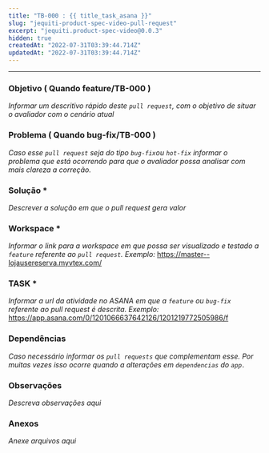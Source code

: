 ```yaml
---
title: "TB-000 : {{ title_task_asana }}"
slug: "jequiti-product-spec-video-pull-request"
excerpt: "jequiti.product-spec-video@0.0.3"
hidden: true
createdAt: "2022-07-31T03:39:44.714Z"
updatedAt: "2022-07-31T03:39:44.714Z"
---
```

---

### Objetivo ( Quando feature/TB-000 )

_Informar um descritivo rápido deste `pull request`, com o objetivo de situar o avaliador com o cenário atual_

### Problema ( Quando bug-fix/TB-000 )

_Caso esse `pull request` seja do tipo `bug-fix`ou `hot-fix` informar o problema que está ocorrendo para que o avaliador possa analisar com mais clareza a correção._

### Solução \*

_Descrever a solução em que o pull request gera valor_

### Workspace \*

_Informar o link para a workspace em que possa ser visualizado e testado a `feature` referente ao `pull request`.
Exemplo:_
https://master--lojausereserva.myvtex.com/

### TASK \*

_Informar a url da atividade no ASANA em que a `feature` ou `bug-fix` referente ao pull request é descrita.
Exemplo:_
https://app.asana.com/0/1201066637642126/1201219772505986/f

### Dependências

_Caso necessário informar os `pull requests` que complementam esse. Por muitas vezes isso ocorre quando a alterações em `dependencias` do `app.`_

### Observações

_Descreva observações aqui_

### Anexos

_Anexe arquivos aqui_